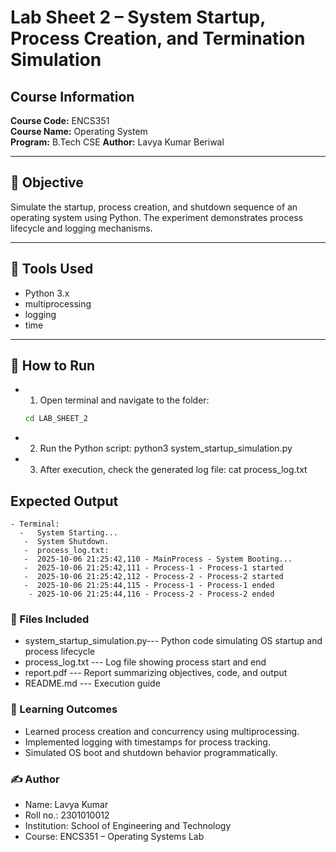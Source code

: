 # Lab Sheet 2 – System Startup, Process Creation, and Termination Simulation

## Course Information
**Course Code:** ENCS351  
**Course Name:** Operating System  
**Program:** B.Tech CSE 
**Author:** Lavya Kumar Beriwal

---

## 🧠 Objective
Simulate the startup, process creation, and shutdown sequence of an operating system using Python. The experiment demonstrates process lifecycle and logging mechanisms.

---

## 🧰 Tools Used
- Python 3.x  
- multiprocessing  
- logging  
- time  

---

## 🧪 How to Run

- 1. Open terminal and navigate to the folder:
   ```bash
   cd LAB_SHEET_2
- 2. Run the Python script:
    python3 system_startup_simulation.py
- 3. After execution, check the generated log file:
    cat process_log.txt
## Expected Output
    - Terminal:
      -   System Starting...
       -  System Shutdown.
       -  process_log.txt:
       -  2025-10-06 21:25:42,110 - MainProcess - System Booting...
       -  2025-10-06 21:25:42,111 - Process-1 - Process-1 started
       -  2025-10-06 21:25:42,112 - Process-2 - Process-2 started
       -  2025-10-06 21:25:44,115 - Process-1 - Process-1 ended
        - 2025-10-06 21:25:44,116 - Process-2 - Process-2 ended
### 🧩 Files Included

- system_startup_simulation.py---	Python code simulating OS startup and process lifecycle
- process_log.txt	              ---  Log file showing process start and end
- report.pdf	                   --- Report summarizing objectives, code, and output
- README.md                   ---	Execution guide
### 🏁 Learning Outcomes
- Learned process creation and concurrency using multiprocessing.
- Implemented logging with timestamps for process tracking.
- Simulated OS boot and shutdown behavior programmatically.

### ✍️ Author
- Name: Lavya Kumar
- Roll no.: 2301010012
- Institution: School of Engineering and Technology
- Course: ENCS351 – Operating Systems Lab
